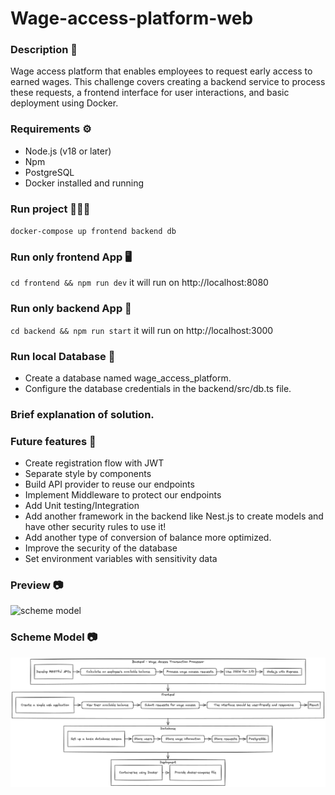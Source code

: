 # Wage-access-platform-web

### Description 🧾

Wage access platform that enables employees to request early access to earned wages. This challenge covers creating a backend service to process these requests, a frontend interface for user interactions, and basic deployment using Docker.

### Requirements ⚙️

- Node.js (v18 or later)
- Npm
- PostgreSQL
- Docker installed and running

### Run project 🏃🏻‍♂️

`docker-compose up frontend backend db`

### Run only frontend App 🖥️

`cd frontend && npm run dev` it will run on http://localhost:8080

### Run only backend App 🎒

`cd backend && npm run start` it will run on http://localhost:3000

### Run local Database 💾

- Create a database named wage_access_platform.
- Configure the database credentials in the backend/src/db.ts file.

### Brief explanation of solution.

### Future features 🚀

- Create registration flow with JWT
- Separate style by components
- Build API provider to reuse our endpoints
- Implement Middleware to protect our endpoints
- Add Unit testing/Integration
- Add another framework in the backend like Nest.js to create models and have other security rules to use it!
- Add another type of conversion of balance more optimized.
- Improve the security of the database
- Set environment variables with sensitivity data

### Preview 📷

![scheme model](preview.jpg)

### Scheme Model 📷

![scheme model](https://github.com/ramogollon1/wage-access-platform-web/blob/main/scheme-model.png)
